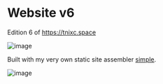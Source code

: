 # Website v6

Edition 6 of https://tnixc.space

![image](https://github.com/user-attachments/assets/c98abdfc-8cc6-4d90-9939-a54821553517)

Built with my very own static site assembler [simple](https://github.com/tnixc/simple).

![image](https://github.com/user-attachments/assets/59ba0a2e-bc42-4a3b-af26-e94ea1841adf)

